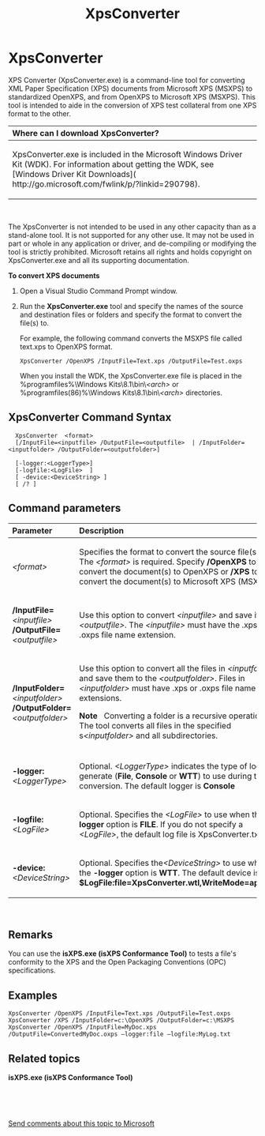 ﻿---
title: XpsConverter
description: XPS Converter (XpsConverter.exe) is a command-line tool for converting XML Paper Specification (XPS) documents from Microsoft XPS (MSXPS) to standardized OpenXPS, and from OpenXPS to Microsoft XPS (MSXPS).
ms.assetid: A51F818E-AECD-4EBD-99AC-F3BD026C19D6
---

# XpsConverter


XPS Converter (XpsConverter.exe) is a command-line tool for converting XML Paper Specification (XPS) documents from Microsoft XPS (MSXPS) to standardized OpenXPS, and from OpenXPS to Microsoft XPS (MSXPS). This tool is intended to aide in the conversion of XPS test collateral from one XPS format to the other.

<table>
<colgroup>
<col width="100%" />
</colgroup>
<thead>
<tr class="header">
<th align="left">Where can I download XpsConverter?</th>
</tr>
</thead>
<tbody>
<tr class="odd">
<td align="left"><p>XpsConverter.exe is included in the Microsoft Windows Driver Kit (WDK). For information about getting the WDK, see [Windows Driver Kit Downloads]( http://go.microsoft.com/fwlink/p/?linkid=290798).</p></td>
</tr>
</tbody>
</table>

 

The XpsConverter is not intended to be used in any other capacity than as a stand-alone tool. It is not supported for any other use. It may not be used in part or whole in any application or driver, and de-compiling or modifying the tool is strictly prohibited. Microsoft retains all rights and holds copyright on XpsConverter.exe and all its supporting documentation.

**To convert XPS documents**

1.  Open a Visual Studio Command Prompt window.

2.  Run the **XpsConverter.exe** tool and specify the names of the source and destination files or folders and specify the format to convert the file(s) to.

    For example, the following command converts the MSXPS file called text.xps to OpenXPS format.

    ``` syntax
    XpsConverter /OpenXPS /InputFile=Text.xps /OutputFile=Test.oxps
    ```

    When you install the WDK, the XpsConverter.exe file is placed in the %programfiles%\\Windows Kits\\8.1\\bin\\*&lt;arch&gt;* or %programfiles(86)%\\Windows Kits\\8.1\\bin\\*&lt;arch&gt;* directories.

## <span id="XpsConverter_Command_Syntax"></span><span id="xpsconverter_command_syntax"></span><span id="XPSCONVERTER_COMMAND_SYNTAX"></span>XpsConverter Command Syntax


``` syntax
  XpsConverter  <format>  
  [/InputFile=<inputfile> /OutputFile=<outputfile>  | /InputFolder=<inputfolder> /OutputFolder=<outputfolder>]  

  [-logger:<LoggerType>]
  [-logfile:<LogFile>  ]
  [ -device:<DeviceString> ]
  [ /? ]
```

## <span id="Command_parameters"></span><span id="command_parameters"></span><span id="COMMAND_PARAMETERS"></span>Command parameters


<table>
<colgroup>
<col width="50%" />
<col width="50%" />
</colgroup>
<thead>
<tr class="header">
<th align="left">Parameter</th>
<th align="left">Description</th>
</tr>
</thead>
<tbody>
<tr class="odd">
<td align="left"><p><span id="_format_"></span><span id="_FORMAT_"></span><em>&lt;format&gt;</em></p></td>
<td align="left"><p>Specifies the format to convert the source file(s) to. The <em>&lt;format&gt;</em> is required. Specify <strong>/OpenXPS</strong> to convert the document(s) to OpenXPS or <strong>/XPS</strong> to convert the document(s) to Microsoft XPS (MSXPS).</p></td>
</tr>
<tr class="even">
<td align="left"><p><span id="_InputFile__inputfile___OutputFile__outputfile_"></span><span id="_inputfile__inputfile___outputfile__outputfile_"></span><span id="_INPUTFILE__INPUTFILE___OUTPUTFILE__OUTPUTFILE_"></span><strong>/InputFile=</strong><em>&lt;inputfile&gt;</em> <strong>/OutputFile=</strong><em>&lt;outputfile&gt;</em></p></td>
<td align="left"><p>Use this option to convert <em>&lt;inputfile&gt;</em> and save it to <em>&lt;outputfile&gt;</em>. The <em>&lt;inputfile&gt;</em> must have the .xps or .oxps file name extension.</p></td>
</tr>
<tr class="odd">
<td align="left"><p><span id="_InputFolder__inputfolder____OutputFolder__outputfolder_"></span><span id="_inputfolder__inputfolder____outputfolder__outputfolder_"></span><span id="_INPUTFOLDER__INPUTFOLDER____OUTPUTFOLDER__OUTPUTFOLDER_"></span><strong>/InputFolder=</strong><em>&lt;inputfolder&gt;</em> <strong>/OutputFolder=</strong><em>&lt;outputfolder&gt;</em></p></td>
<td align="left"><p>Use this option to convert all the files in <em>&lt;inputfolder&gt;</em> and save them to the <em>&lt;outputfolder&gt;</em>. Files in <em>&lt;inputfolder&gt;</em> must have .xps or .oxps file name extensions.</p>
<div class="alert">
<strong>Note</strong>   Converting a folder is a recursive operation. The tool converts all files in the specified s<em>&lt;inputfolder&gt;</em> and all subdirectories.
</div>
<div>
 
</div></td>
</tr>
<tr class="even">
<td align="left"><p><span id="__-logger__LoggerType_"></span><span id="__-logger__loggertype_"></span><span id="__-LOGGER__LOGGERTYPE_"></span> <strong>-logger:</strong><em>&lt;LoggerType&gt;</em></p></td>
<td align="left"><p>Optional. <em>&lt;LoggerType&gt;</em> indicates the type of log to generate (<strong>File</strong>, <strong>Console</strong> or <strong>WTT</strong>) to use during the conversion. The default logger is <strong>Console</strong></p></td>
</tr>
<tr class="odd">
<td align="left"><p><span id="-logfile__LogFile_"></span><span id="-logfile__logfile_"></span><span id="-LOGFILE__LOGFILE_"></span><strong>-logfile:</strong><em>&lt;LogFile&gt;</em></p></td>
<td align="left"><p>Optional. Specifies the <em>&lt;LogFile&gt;</em> to use when the <strong>-logger</strong> option is <strong>FILE</strong>. If you do not specify a <em>&lt;LogFile&gt;</em>, the default log file is XpsConverter.txt.</p></td>
</tr>
<tr class="even">
<td align="left"><p><span id="-device__DeviceString_"></span><span id="-device__devicestring_"></span><span id="-DEVICE__DEVICESTRING_"></span><strong>-device:</strong><em>&lt;DeviceString&gt;</em></p></td>
<td align="left"><p>Optional. Specifies the<em>&lt;DeviceString&gt;</em> to use when the <strong>-logger</strong> option is <strong>WTT</strong>. The default device is <strong>$LogFile:file=XpsConverter.wtl,WriteMode=append</strong>.</p></td>
</tr>
</tbody>
</table>

 

## <span id="Remarks"></span><span id="remarks"></span><span id="REMARKS"></span>Remarks


You can use the **isXPS.exe (isXPS Conformance Tool)** to tests a file's conformity to the XPS and the Open Packaging Conventions (OPC) specifications.

## <span id="Examples"></span><span id="examples"></span><span id="EXAMPLES"></span>Examples


``` syntax
XpsConverter /OpenXPS /InputFile=Text.xps /OutputFile=Test.oxps
XpsConverter /XPS /InputFolder=c:\OpenXPS /OutputFolder=c:\MSXPS
XpsConverter /OpenXPS /InputFile=MyDoc.xps /OutputFile=ConvertedMyDoc.oxps –logger:file –logfile:MyLog.txt
```

## <span id="related_topics"></span>Related topics


**isXPS.exe (isXPS Conformance Tool)**

 

 

[Send comments about this topic to Microsoft](mailto:wsddocfb@microsoft.com?subject=Documentation%20feedback%20[devtest\devtest]:%20XpsConverter%20%20RELEASE:%20%2811/17/2016%29&body=%0A%0APRIVACY%20STATEMENT%0A%0AWe%20use%20your%20feedback%20to%20improve%20the%20documentation.%20We%20don't%20use%20your%20email%20address%20for%20any%20other%20purpose,%20and%20we'll%20remove%20your%20email%20address%20from%20our%20system%20after%20the%20issue%20that%20you're%20reporting%20is%20fixed.%20While%20we're%20working%20to%20fix%20this%20issue,%20we%20might%20send%20you%20an%20email%20message%20to%20ask%20for%20more%20info.%20Later,%20we%20might%20also%20send%20you%20an%20email%20message%20to%20let%20you%20know%20that%20we've%20addressed%20your%20feedback.%0A%0AFor%20more%20info%20about%20Microsoft's%20privacy%20policy,%20see%20http://privacy.microsoft.com/default.aspx. "Send comments about this topic to Microsoft")





